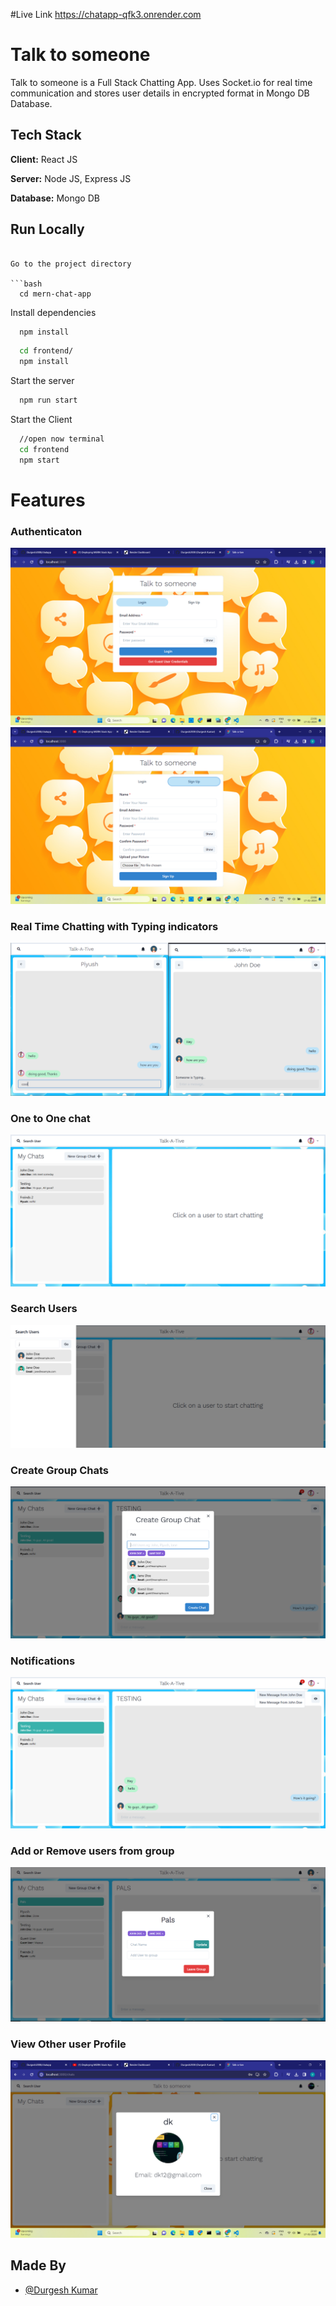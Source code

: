 #Live Link
https://chatapp-qfk3.onrender.com
# Talk to someone

Talk to someone is a Full Stack Chatting App.
Uses Socket.io for real time communication and stores user details in encrypted format in Mongo DB Database.
## Tech Stack

**Client:** React JS

**Server:** Node JS, Express JS

**Database:** Mongo DB
  

## Run Locally

```

Go to the project directory

```bash
  cd mern-chat-app
```

Install dependencies

```bash
  npm install
```

```bash
  cd frontend/
  npm install
```

Start the server

```bash
  npm run start
```
Start the Client

```bash
  //open now terminal
  cd frontend
  npm start
```

  
# Features

### Authenticaton
![](https://github.com/Durgesh2008/chatapp/blob/main/screenshots/login.PNG)
![](https://github.com/Durgesh2008/chatapp/blob/main/screenshots/signup.PNG)
### Real Time Chatting with Typing indicators
![](https://github.com/Durgesh2008/chatapp/blob/main/screenshots/real-time.PNG)
### One to One chat
![](https://github.com/Durgesh2008/chatapp/blob/main/screenshots/mainscreen.PNG)
### Search Users
![](https://github.com/Durgesh2008/chatapp/blob/main/screenshots/search.PNG)
### Create Group Chats
![](https://github.com/Durgesh2008/chatapp/blob/main/screenshots/new%20grp.PNG)
### Notifications 
![](https://github.com/Durgesh2008/chatapp/blob/main/screenshots/group%20%2B%20notif.PNG)
### Add or Remove users from group
![](https://github.com/Durgesh2008/chatapp/blob/main/screenshots/add%20rem.PNG)
### View Other user Profile
![](https://github.com/Durgesh2008/chatapp/blob/main/screenshots/profile.PNG)
## Made By

- [@Durgesh Kumar](https://github.com/Durgesh2008)

  
